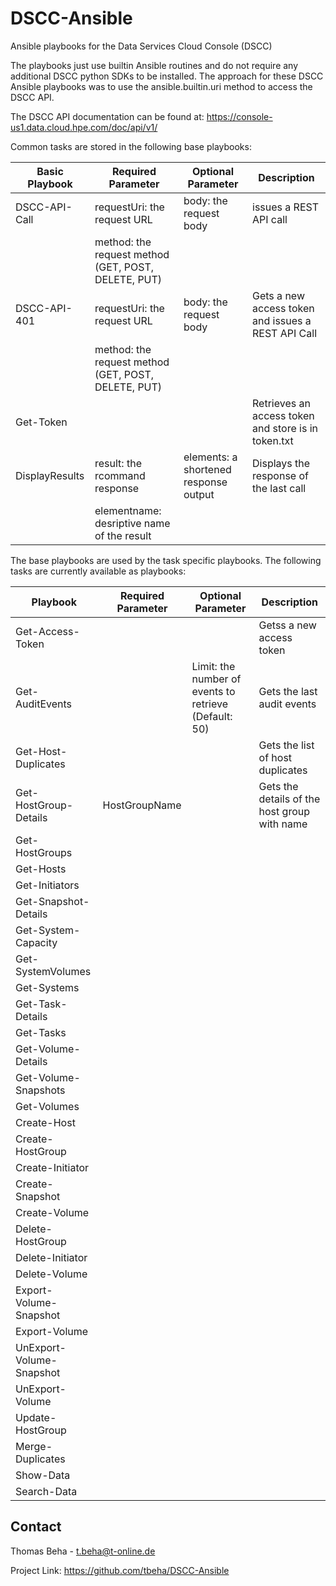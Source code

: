 # DSCC-Ansible
Ansible playbooks for the Data Services Cloud Console (DSCC)

The playbooks just use builtin Ansible routines and do not require any additional DSCC python SDKs to be installed. The approach for these DSCC Ansible playbooks was to use the ansible.builtin.uri method to access the DSCC API. 

The DSCC API documentation can be found at: https://console-us1.data.cloud.hpe.com/doc/api/v1/

Common tasks are stored in the following base playbooks:

| Basic Playbook    | Required Parameter                   | Optional Parameter       | Description           | 
|-------------------|--------------------------------------|--------------------------|-----------------------|
|DSCC-API-Call | requestUri: the request URL          | body: the request body   |issues a REST API call |
|                   | method: the request method (GET, POST, DELETE, PUT)   |       |           |
|DSCC-API-401 | requestUri: the request URL          | body: the request body   |Gets a new access token and issues a REST API Call|
|                   | method: the request method (GET, POST, DELETE, PUT)  |      |  |
|Get-Token|           |              |Retrieves an access token and store is in token.txt|
|DisplayResults| result: the rcommand response | elements: a shortened response output| Displays the response of the last call|
|  | elementname: desriptive name of the result | | |

The base playbooks are used by the task specific playbooks. The following tasks are currently available as playbooks: 

| Playbook    | Required Parameter                   | Optional Parameter       | Description           | 
|-------------------|--------------------------------------|--------------------------|-----------------------|
| Get-Access-Token  |  |  | Getss a new access token |
| Get-AuditEvents  |  | Limit: the number of events to retrieve (Default: 50) | Gets the last audit events |
| Get-Host-Duplicates  |  |  | Gets the list of host duplicates  |
| Get-HostGroup-Details  | HostGroupName  |  | Gets the details of the host group with name <HostGroupName>   |
| Get-HostGroups |  |  |  |
| Get-Hosts |  |  |  |
| Get-Initiators  |  |  |  |
| Get-Snapshot-Details |  |  |  |
| Get-System-Capacity |  |  |  |
| Get-SystemVolumes |  |  |  |
| Get-Systems  |  |  |   |
| Get-Task-Details |  |  |
| Get-Tasks |  |  |  |
| Get-Volume-Details |  |  |  |
| Get-Volume-Snapshots |  |  |  |
| Get-Volumes |  |  |  |
| Create-Host |  |  |  |
| Create-HostGroup |  |  |  |
| Create-Initiator |  |  |  |
| Create-Snapshot |  |  |  |
| Create-Volume |  |  |  |
| Delete-HostGroup |  |  |  |
| Delete-Initiator |  |  |  |
| Delete-Volume |  |  |  |
| Export-Volume-Snapshot |  |  |  |
| Export-Volume |  |  |  |
| UnExport-Volume-Snapshot |  |  |  |
| UnExport-Volume |  |  |  |
| Update-HostGroup |  |  |  |
| Merge-Duplicates |  |  |  |
| Show-Data |  |  |  |
| Search-Data |  |  |  |



## Contact
Thomas Beha - t.beha@t-online.de

Project Link: https://github.com/tbeha/DSCC-Ansible 